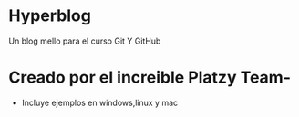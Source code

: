 # Hyperblog
Un blog mello para el curso Git Y GitHub

#  Creado por el increible Platzy Team- 
* Incluye ejemplos en windows,linux y mac